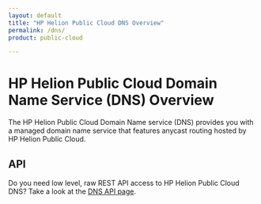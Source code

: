 ```yaml
---
layout: default
title: "HP Helion Public Cloud DNS Overview"
permalink: /dns/
product: public-cloud 

---
```

<!--PUBLISHED-->
# HP Helion Public Cloud Domain Name Service (DNS) Overview

The HP Helion Public Cloud Domain Name service (DNS) provides you with a managed domain name service that features anycast routing hosted by HP Helion Public Cloud.  

## API
Do you need low level, raw REST API access to HP Helion Public Cloud DNS?  Take a look at the [DNS API page](/api/dns/).
